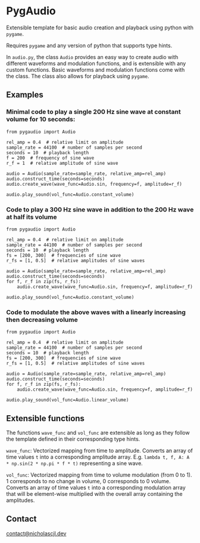 # PygAudio
Extensible template for basic audio creation and playback using python with `pygame`.

Requires `pygame` and any version of python that supports type hints.

In `audio.py`, the class `Audio` provides an easy way to create audio with different waveforms and modulation functions, and is extensible with any custom functions. Basic waveforms and modulation functions come with the class. The class also allows for playback using `pygame`.

## Examples

### Minimal code to play a single 200 Hz sine wave at constant volume for 10 seconds:

```
from pygaudio import Audio

rel_amp = 0.4  # relative limit on amplitude
sample_rate = 44100  # number of samples per second
seconds = 10  # playback length
f = 200  # frequency of sine wave
r_f = 1  # relative amplitude of sine wave

audio = Audio(sample_rate=sample_rate, relative_amp=rel_amp)
audio.construct_time(seconds=seconds)
audio.create_wave(wave_func=Audio.sin, frequency=f, amplitude=r_f)

audio.play_sound(vol_func=Audio.constant_volume)
```


### Code to play a 300 Hz sine wave in addition to the 200 Hz wave at half its volume

```
from pygaudio import Audio

rel_amp = 0.4  # relative limit on amplitude
sample_rate = 44100  # number of samples per second
seconds = 10  # playback length
fs = [200, 300]  # frequencies of sine wave
r_fs = [1, 0.5]  # relative amplitudes of sine waves

audio = Audio(sample_rate=sample_rate, relative_amp=rel_amp)
audio.construct_time(seconds=seconds)
for f, r_f in zip(fs, r_fs):
    audio.create_wave(wave_func=Audio.sin, frequency=f, amplitude=r_f)

audio.play_sound(vol_func=Audio.constant_volume)
```

### Code to modulate the above waves with a linearly increasing then decreasing volume

```
from pygaudio import Audio

rel_amp = 0.4  # relative limit on amplitude
sample_rate = 44100  # number of samples per second
seconds = 10  # playback length
fs = [200, 300]  # frequencies of sine wave
r_fs = [1, 0.5]  # relative amplitudes of sine waves

audio = Audio(sample_rate=sample_rate, relative_amp=rel_amp)
audio.construct_time(seconds=seconds)
for f, r_f in zip(fs, r_fs):
    audio.create_wave(wave_func=Audio.sin, frequency=f, amplitude=r_f)

audio.play_sound(vol_func=Audio.linear_volume)
```


## Extensible functions

The functions `wave_func` and `vol_func` are extensible as long as they follow the template defined in their corresponding type hints.

`wave_func`: Vectorized mapping from time to amplitude. Converts an array of time values `t` into a corresponding amplitude array. E.g. `lambda t, f, A: A * np.sin(2 * np.pi * f * t)` representing a sine wave.

`vol_func`: Vectorized mapping from time to volume modulation (from 0 to 1). 1 corresponds to no change in volume, 0 corresponds to 0 volume. Converts an array of time values `t` into a corresponding modulation array that will be element-wise multiplied with the overall array containing the amplitudes.


## Contact
[contact@nicholascjl.dev](mailto:contact@nicholascjl.dev)